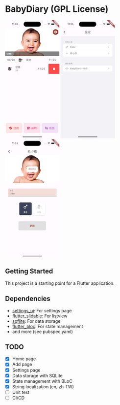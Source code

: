 # BabyDiary (GPL License)

![Home](https://github.com/e7fendy/babydiary_pub/blob/master/screenshots/home_page.png)
![Settings](https://github.com/e7fendy/babydiary_pub/blob/master/screenshots/settings_page.png)
![Add Child](https://github.com/e7fendy/babydiary_pub/blob/master/screenshots/add_child_page.png)

## Getting Started

This project is a starting point for a Flutter application.

## Dependencies

* [settings_ui](https://pub.dev/packages/settings_ui): For settings page
* [flutter_slidable](https://pub.dev/packages/flutter_slidable): For listview
* [sqflite](https://pub.dev/packages/sqflite): For data storage
* [flutter_bloc](https://pub.dev/packages/flutter_bloc): For state management
* and more (see pubspec.yaml)

## TODO

* [x] Home page
* [x] Add page
* [x] Settings page
* [x] Data storage with SQLite
* [x] State management with BLoC
* [x] String localization (en, zh-TW)
* [ ] Unit test
* [ ] CI/CD
